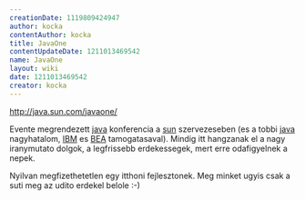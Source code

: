 ```yaml
---
creationDate: 1119809424947 
author: kocka 
contentAuthor: kocka 
title: JavaOne 
contentUpdateDate: 1211013469542 
name: JavaOne 
layout: wiki 
date: 1211013469542 
creator: kocka 
---
```

http://java.sun.com/javaone/

Evente megrendezett [java](java.html) konferencia a [sun](Sun.html) szervezeseben (es a tobbi [java](java.html) nagyhatalom, [IBM](IBM.html) es [BEA](bea.html) tamogatasaval). Mindig itt hangzanak el a nagy iranymutato dolgok, a legfrissebb erdekessegek, mert erre odafigyelnek a nepek.

Nyilvan megfizethetetlen egy itthoni fejlesztonek. Meg minket ugyis csak a suti meg az udito erdekel belole :-)


